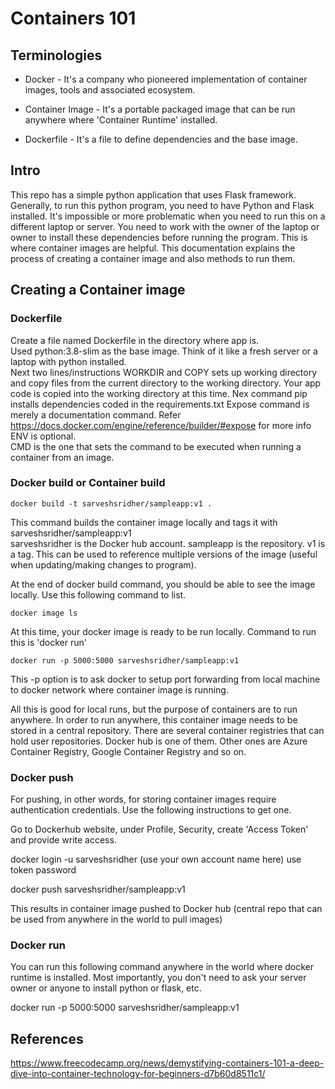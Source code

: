 # Containers 101

## Terminologies

- Docker -  It's a company who pioneered implementation of container images, tools and associated ecosystem.

- Container Image - It's a portable packaged image that can be run anywhere where 'Container Runtime' installed. 

- Dockerfile - It's a file to define dependencies and the base image.

## Intro 

This repo has a simple python application that uses Flask framework. Generally, to run this python program, you need to have Python and Flask installed. It's impossible or more problematic when you need to run this on a different laptop or server.  You need to work with the owner of the laptop or owner to install these dependencies before running the program.  This is where container images are helpful.  This documentation explains the process of creating a container image and also methods to run them. 

## Creating a Container image  

### Dockerfile  
Create a file named Dockerfile in the directory where app is.     
Used python:3.8-slim as the base image.  Think of it like a fresh server or a laptop with python installed.  
Next two lines/instructions WORKDIR and COPY sets up working directory and copy files from the current directory to the working directory.  Your app code is copied into the working directory at this time. 
Nex command pip installs dependencies coded in the requirements.txt
Expose command is merely a documentation command. Refer https://docs.docker.com/engine/reference/builder/#expose for more info
ENV is optional.  
CMD is the one that sets the command to be executed when running a container from an image. 

### Docker build or Container build

```
docker build -t sarveshsridher/sampleapp:v1 .

```

This command builds the container image locally and tags it with sarveshsridher/sampleapp:v1   
sarveshsridher is the Docker hub account. 
sampleapp is the repository. 
v1 is a tag.  This can be used to reference multiple versions of the image (useful when updating/making changes to program).   

At the end of docker build command, you should be able to see the image locally. Use this following command to list. 
```
docker image ls
```

At this time, your docker image is ready to be run locally.  Command to run this is 'docker run'

```
docker run -p 5000:5000 sarveshsridher/sampleapp:v1
``` 

This -p option is to ask docker to setup port forwarding from local machine to docker network where container image is running. 


All this is good for local runs, but the purpose of containers are to run anywhere.  In order to run anywhere, this container image needs to be stored in a central repository.   There are several container registries that can hold user repositories.  Docker hub is one of them. Other ones are Azure Container Registry,  Google Container Registry and so on.  


### Docker push

For pushing, in other words, for storing container images require authentication credentials.  Use the following instructions to get one.   

Go to Dockerhub website, under Profile, Security, create 'Access Token' and provide write access. 

docker login -u sarveshsridher (use your own account name here) 
use token password

docker push sarveshsridher/sampleapp:v1

This results in container image pushed to Docker hub (central repo that can be used from anywhere in the world to pull images)

### Docker run

You can run this following command anywhere in the world where docker runtime is installed. Most importantly, you don't need to ask your server owner or anyone to install python or flask, etc.   

docker run -p 5000:5000 sarveshsridher/sampleapp:v1


##  References 

https://www.freecodecamp.org/news/demystifying-containers-101-a-deep-dive-into-container-technology-for-beginners-d7b60d8511c1/ 
